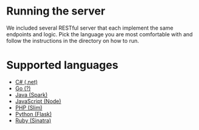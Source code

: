 # Running the server

We included several RESTful server that each implement the same endpoints and logic.
Pick the language you are most comfortable with and follow the instructions in the directory on how to run.

# Supported languages

- [C# (.net)](dotnet/README.md)
- [Go (?)](go/README.md)
- [Java (Spark)](java/README.md)
- [JavaScript (Node)](node/README.md)
- [PHP (Slim)](php/README.md)
- [Python (Flask)](python/README.md)
- [Ruby (Sinatra)](ruby/README.md)
